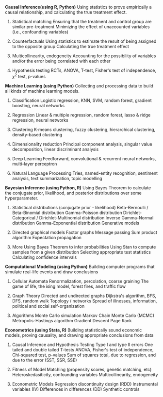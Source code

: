 **Causal Inference(using R, Python)**
Using statistics to prove empirically a causal relationship, and calculating the true treatment effect.

1. Statistical matching
Ensuring that the treatment and control group are similar pre-treatment
Minimizing the effect of unaccounted variables (i.e., confounding variables)

2. Counterfactuals
Using statistics to estimate the result of being assigned to the opposite group
Calculating the true treatment effect

3. Multicollinearity, endogeneity
Accounting for the possibility of variables and/or the error being correlated with each other

4. Hypothesis testing
RCTs, ANOVA, T-test, Fisher's test of independence, $\chi^{2}$ test, p-values


**Machine Learning (using Python)**
Collecting and processing data to build all kinds of machine learning models.

1. Classification
Logistic regression, KNN, SVM, random forest, gradient boosting, neural networks

2. Regression
Linear & multiple regression, random forest, lasso & ridge regression, neural networks

3. Clustering
K-means clustering, fuzzy clustering, hierarchical clustering, density-based clustering

4. Dimensionality reduction
Principal component analysis, singular value decomposition, linear discriminant analysis

5. Deep Learning
Feedforward, convolutional & recurrent neural networks, multi-layer perceptron

6. Natural Language Processing
Tries, named-entity recognition, sentiment analysis, text summarization, topic modelling


**Bayesian Inference (using Python, R)**
Using Bayes Theorem to calculate the conjugate prior, likelihood, and posterior distributions over some hyperparameter.

1. Statistical distributions (conjugate prior - likelihood)
Beta-Bernoulli / Beta-Binomial distribution
Gamma-Poisson distribution
Dirichlet-Categorical / Dirichlet-Multinomial distribution
Inverse Gamma-Normal distribution
Gamma-Exponential distribution
Generative models

2. Directed graphical models
Factor graphs
Message passing
Sum product algorithm
Expectation propagation

3. More
Using Bayes Theorem to infer probabilities
Using Stan to compute samples from a given distribution
Selecting appropriate test statistics
Calculating confidence intervals


**Computational Modeling (using Python)**
Building computer programs that simulate real-life events and draw conclusions

1. Cellular Automata
Renormalization, percolation, coarse graining
The game of life, the ising model, forest fires, and traffic flow

2. Graph Theory
Directed and undirected graphs
Dijkstra's algorithm, BFS, DFS, random walk
Topology / networks
Spread of illnesses, information, political and social self-organization

3. Algorithms
Monte Carlo simulation
Markov Chain Monte Carlo (MCMC)
Metropolis-Hastings algorithm
Gradient Descent
Page Rank


**Econometrics (using Stata, R)**
Building statistically sound economic models, proving causality, and drawing appropriate conclusions from data

1. Causal Inference and Hypothesis Testing
Type I and type II errors
One tailed and double tailed T-tests
ANOVA, Fisher's test of independence, Chi-squared test, p-values
Sum of squares total, due to regression, and due to the error (SST, SSR, SSE)

2. Fitness of Model
Matching (propensity scores, genetic matching, etc)
Heteroskedasiticity, confounding variables
Multicollinearity, endogeneity

3. Econometric Models
Regression discontinuity design (RDD)
Instrumental variables (IV)
Differences in differences (DD)
Synthetic controls
